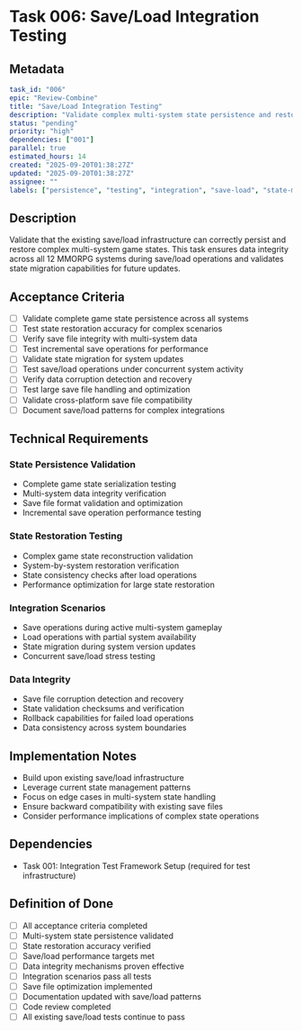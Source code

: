 # Task 006: Save/Load Integration Testing

## Metadata
```yaml
task_id: "006"
epic: "Review-Combine"
title: "Save/Load Integration Testing"
description: "Validate complex multi-system state persistence and restoration using existing save infrastructure"
status: "pending"
priority: "high"
dependencies: ["001"]
parallel: true
estimated_hours: 14
created: "2025-09-20T01:38:27Z"
updated: "2025-09-20T01:38:27Z"
assignee: ""
labels: ["persistence", "testing", "integration", "save-load", "state-management"]
```

## Description

Validate that the existing save/load infrastructure can correctly persist and restore complex multi-system game states. This task ensures data integrity across all 12 MMORPG systems during save/load operations and validates state migration capabilities for future updates.

## Acceptance Criteria

- [ ] Validate complete game state persistence across all systems
- [ ] Test state restoration accuracy for complex scenarios
- [ ] Verify save file integrity with multi-system data
- [ ] Test incremental save operations for performance
- [ ] Validate state migration for system updates
- [ ] Test save/load operations under concurrent system activity
- [ ] Verify data corruption detection and recovery
- [ ] Test large save file handling and optimization
- [ ] Validate cross-platform save file compatibility
- [ ] Document save/load patterns for complex integrations

## Technical Requirements

### State Persistence Validation
- Complete game state serialization testing
- Multi-system data integrity verification
- Save file format validation and optimization
- Incremental save operation performance testing

### State Restoration Testing
- Complex game state reconstruction validation
- System-by-system restoration verification
- State consistency checks after load operations
- Performance optimization for large state restoration

### Integration Scenarios
- Save operations during active multi-system gameplay
- Load operations with partial system availability
- State migration during system version updates
- Concurrent save/load stress testing

### Data Integrity
- Save file corruption detection and recovery
- State validation checksums and verification
- Rollback capabilities for failed load operations
- Data consistency across system boundaries

## Implementation Notes

- Build upon existing save/load infrastructure
- Leverage current state management patterns
- Focus on edge cases in multi-system state handling
- Ensure backward compatibility with existing save files
- Consider performance implications of complex state operations

## Dependencies

- Task 001: Integration Test Framework Setup (required for test infrastructure)

## Definition of Done

- [ ] All acceptance criteria completed
- [ ] Multi-system state persistence validated
- [ ] State restoration accuracy verified
- [ ] Save/load performance targets met
- [ ] Data integrity mechanisms proven effective
- [ ] Integration scenarios pass all tests
- [ ] Save file optimization implemented
- [ ] Documentation updated with save/load patterns
- [ ] Code review completed
- [ ] All existing save/load tests continue to pass